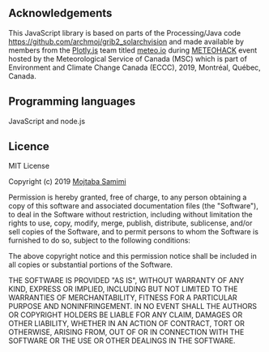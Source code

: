 ## Acknowledgements
This JavaScript library is based on parts of the Processing/Java code https://github.com/archmoj/grib2_solarchvision
and made available by members from the [Plotly.js](https://github.com/plotly/plotly.js) team titled [meteo.io](https://www.hackworks.com/en/meteohack/teams/meteoio) during [METEOHACK](https://www.hackworks.com/en/meteohack) event hosted by the Meteorological Service of Canada (MSC)
which is part of Environment and Climate Change Canada (ECCC), 2019, Montréal, Québec, Canada.

## Programming languages
JavaScript and node.js

## Licence
MIT License

Copyright (c) 2019 [Mojtaba Samimi](https://twitter.com/solarchvision)

Permission is hereby granted, free of charge, to any person obtaining a copy
of this software and associated documentation files (the "Software"), to deal
in the Software without restriction, including without limitation the rights
to use, copy, modify, merge, publish, distribute, sublicense, and/or sell
copies of the Software, and to permit persons to whom the Software is
furnished to do so, subject to the following conditions:

The above copyright notice and this permission notice shall be included in all
copies or substantial portions of the Software.

THE SOFTWARE IS PROVIDED "AS IS", WITHOUT WARRANTY OF ANY KIND, EXPRESS OR
IMPLIED, INCLUDING BUT NOT LIMITED TO THE WARRANTIES OF MERCHANTABILITY,
FITNESS FOR A PARTICULAR PURPOSE AND NONINFRINGEMENT. IN NO EVENT SHALL THE
AUTHORS OR COPYRIGHT HOLDERS BE LIABLE FOR ANY CLAIM, DAMAGES OR OTHER
LIABILITY, WHETHER IN AN ACTION OF CONTRACT, TORT OR OTHERWISE, ARISING FROM,
OUT OF OR IN CONNECTION WITH THE SOFTWARE OR THE USE OR OTHER DEALINGS IN THE
SOFTWARE.
